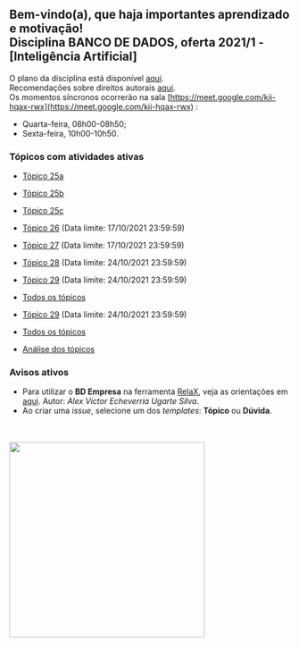 ## Bem-vindo(a), que haja importantes aprendizado e motivação!<br> Disciplina **BANCO DE DADOS**, oferta 2021/1 - [Inteligência Artificial]

O plano da disciplina está disponível [aqui](./media/bd-2021-1-bia-plano.pdf).<br>
Recomendações sobre direitos autorais [aqui](./media/recomendacao-prograd.pdf).<br>
Os momentos síncronos ocorrerão na sala [https://meet.google.com/kii-hqax-rwx](https://meet.google.com/kii-hqax-rwx) :
- Quarta-feira, 08h00-08h50;
- Sexta-feira, 10h00-10h50.

### Tópicos com atividades ativas

- [Tópico 25a](./topicos/topico-25a.md)
- [Tópico 25b](./topicos/topico-25b.md)
- [Tópico 25c](./topicos/topico-25c.md)
- [Tópico 26](./topicos/topico-26.md) (Data limite: 17/10/2021 23:59:59)
- [Tópico 27](./topicos/topico-27.md) (Data limite: 17/10/2021 23:59:59)
- [Tópico 28](./topicos/topico-28.md) (Data limite: 24/10/2021 23:59:59)
- [Tópico 29](./topicos/topico-29.md) (Data limite: 24/10/2021 23:59:59)
- [Todos os tópicos](topicos/topicos.md)
- [Tópico 29](./topicos/topico-29.md) (Data limite: 24/10/2021 23:59:59)

- [Todos os tópicos](topicos/topicos.md)<br>
- [Análise dos tópicos](media/bd-2021-1-bia-resumo-analise.pdf)

### Avisos ativos

- Para utilizar o **BD Empresa** na ferramenta [RelaX](https://dbis-uibk.github.io/relax/landing), veja as orientações em [aqui](https://github.com/aveusalex/BD_empresa). Autor: _Alex Victor Echeverria Ugarte Silva_.
- Ao criar uma *issue*, selecione um dos *templates*: **Tópico** ou **Dúvida**.
<br>
<br>
<img src="./media/franki-chamaki-1K6IQsQbizI-unsplash.jpg" width="350">
